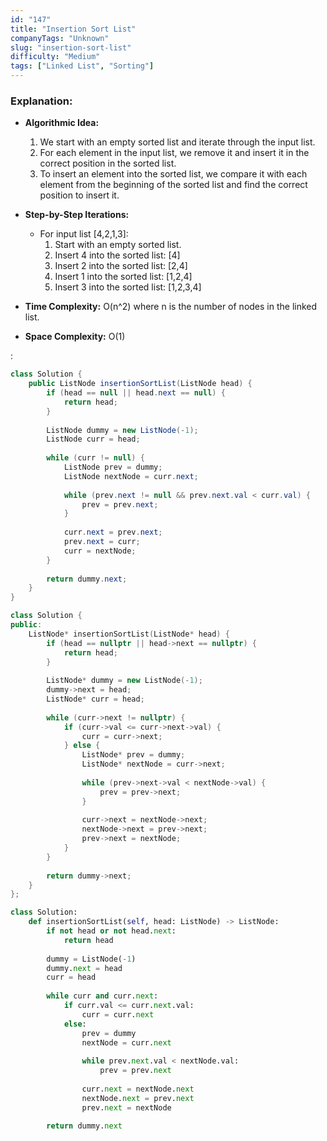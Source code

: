 ```yaml
---
id: "147"
title: "Insertion Sort List"
companyTags: "Unknown"
slug: "insertion-sort-list"
difficulty: "Medium"
tags: ["Linked List", "Sorting"]
---
```


### Explanation:
- **Algorithmic Idea:**
  1. We start with an empty sorted list and iterate through the input list.
  2. For each element in the input list, we remove it and insert it in the correct position in the sorted list.
  3. To insert an element into the sorted list, we compare it with each element from the beginning of the sorted list and find the correct position to insert it.

- **Step-by-Step Iterations:**
  - For input list [4,2,1,3]:
    1. Start with an empty sorted list.
    2. Insert 4 into the sorted list: [4]
    3. Insert 2 into the sorted list: [2,4]
    4. Insert 1 into the sorted list: [1,2,4]
    5. Insert 3 into the sorted list: [1,2,3,4]

- **Time Complexity:** O(n^2) where n is the number of nodes in the linked list.
- **Space Complexity:** O(1)

:

```java
class Solution {
    public ListNode insertionSortList(ListNode head) {
        if (head == null || head.next == null) {
            return head;
        }
        
        ListNode dummy = new ListNode(-1);
        ListNode curr = head;
        
        while (curr != null) {
            ListNode prev = dummy;
            ListNode nextNode = curr.next;
            
            while (prev.next != null && prev.next.val < curr.val) {
                prev = prev.next;
            }
            
            curr.next = prev.next;
            prev.next = curr;
            curr = nextNode;
        }
        
        return dummy.next;
    }
}
```

```cpp
class Solution {
public:
    ListNode* insertionSortList(ListNode* head) {
        if (head == nullptr || head->next == nullptr) {
            return head;
        }
        
        ListNode* dummy = new ListNode(-1);
        dummy->next = head;
        ListNode* curr = head;
        
        while (curr->next != nullptr) {
            if (curr->val <= curr->next->val) {
                curr = curr->next;
            } else {
                ListNode* prev = dummy;
                ListNode* nextNode = curr->next;
                
                while (prev->next->val < nextNode->val) {
                    prev = prev->next;
                }
                
                curr->next = nextNode->next;
                nextNode->next = prev->next;
                prev->next = nextNode;
            }
        }
        
        return dummy->next;
    }
};
```

```python
class Solution:
    def insertionSortList(self, head: ListNode) -> ListNode:
        if not head or not head.next:
            return head
        
        dummy = ListNode(-1)
        dummy.next = head
        curr = head
        
        while curr and curr.next:
            if curr.val <= curr.next.val:
                curr = curr.next
            else:
                prev = dummy
                nextNode = curr.next
                
                while prev.next.val < nextNode.val:
                    prev = prev.next
                
                curr.next = nextNode.next
                nextNode.next = prev.next
                prev.next = nextNode
        
        return dummy.next
```